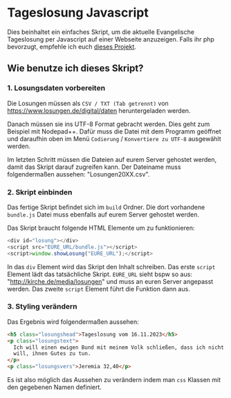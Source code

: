# Tageslosung Javascript

Dies beinhaltet ein einfaches Skript, um die aktuelle Evangelische Tageslosung per Javascript auf einer Webseite anzuzeigen. Falls ihr php bevorzugt, empfehle ich euch [dieses Projekt](http://www.combib.de/losungphp/).

## Wie benutze ich dieses Skript?

### 1. Losungsdaten vorbereiten

Die Losungen müssen als `CSV / TXT (Tab getrennt)` von https://www.losungen.de/digital/daten heruntergeladen werden.

Danach müssen sie ins UTF-8 Format gebracht werden. Dies geht zum Beispiel mit Nodepad++. Dafür muss die Datei mit dem Programm geöffnet und daraufhin oben im Menü `Codierung` / `Konvertiere zu UTF-8` ausgewählt werden.

Im letzten Schritt müssen die Dateien auf eurem Server gehostet werden, damit das Skript darauf zugreifen kann. Der Dateiname muss folgendermaßen aussehen: "Losungen20XX.csv".

### 2. Skript einbinden

Das fertige Skript befindet sich im `build` Ordner. Die dort vorhandene `bundle.js` Datei muss ebenfalls auf eurem Server gehostet werden.

Das Skript braucht folgende HTML Elemente um zu funktionieren:

```js
<div id="losung"></div>
<script src="EURE_URL/bundle.js"></script>
<script>window.showLosung("EURE_URL");</script>
```

In das `div` Element wird das Skript den Inhalt schreiben. Das erste `script` Element lädt das tatsächliche Skript. `EURE_URL` sieht bspw so aus: "http://kirche.de/media/losungen" und muss an euren Server angepasst werden. Das zweite `script` Element führt die Funktion dann aus.

### 3. Styling verändern

Das Ergebnis wird folgendermaßen aussehen:

```html
<h5 class="losungshead">Tageslosung vom 16.11.2023</h5>
<p class="losungstext">
  Ich will einen ewigen Bund mit meinem Volk schließen, dass ich nicht ablassen
  will, ihnen Gutes zu tun.
</p>
<p class="losungsvers">Jeremia 32,40</p>
```

Es ist also möglich das Aussehen zu verändern indem man `css` Klassen mit den gegebenen Namen definiert.
